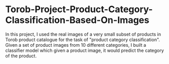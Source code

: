 # Torob-Project-Product-Category-Classification-Based-On-Images

In this project, I used the real images of a very small subset of products in Torob product catalogue for the task of "product category classification". Given a set of product images from 10 different categories, I built a classifier model which given a product image, it would predict the category of the product.
